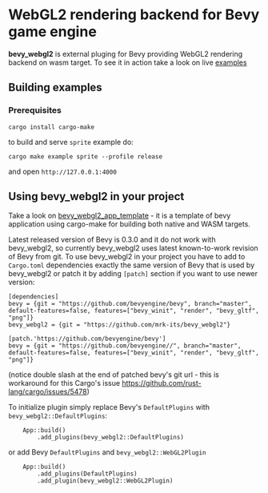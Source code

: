 # WebGL2 rendering backend for Bevy game engine

**bevy_webgl2** is external pluging for Bevy providing WebGL2 rendering backend on wasm target. To see it in action take a look on live [examples](https://mrk.sed.pl/bevy-showcase/#contributors)

## Building examples

### Prerequisites

```
cargo install cargo-make
```

to build and serve `sprite` example do:
```
cargo make example sprite --profile release
```

and open `http://127.0.0.1:4000`

## Using **bevy_webgl2** in your project

Take a look on [bevy_webgl2_app_template](https://github.com/mrk-its/bevy_webgl2_app_template) - it is a template of bevy application using cargo-make for building both native and WASM targets.

Latest released version of Bevy is 0.3.0 and it do not work with bevy_webgl2, so currently bevy_webgl2 uses latest known-to-work revision of Bevy from git. To use bevy_webgl2 in your project you have to add to `Cargo.toml` dependencies exactly the same version of Bevy that is used by bevy_webgl2 or patch it by adding `[patch]` section if you want to use newer version:

```
[dependencies]
bevy = {git = "https://github.com/bevyengine/bevy", branch="master", default-features=false, features=["bevy_winit", "render", "bevy_gltf", "png"]}
bevy_webgl2 = {git = "https://github.com/mrk-its/bevy_webgl2"}

[patch.'https://github.com/bevyengine/bevy']
bevy = {git = "https://github.com/bevyengine//", branch="master", default-features=false, features=["bevy_winit", "render", "bevy_gltf", "png"]}
```

(notice double slash at the end of patched bevy's git url - this is workaround for this Cargo's issue https://github.com/rust-lang/cargo/issues/5478)

To initialize plugin simply replace Bevy's `DefaultPlugins` with `bevy_webgl2::DefaultPlugins`:
```
    App::build()
        .add_plugins(bevy_webgl2::DefaultPlugins)
```
or add Bevy `DefaultPlugins` and `bevy_webgl2::WebGL2Plugin`
```
    App::build()
        .add_plugins(DefaultPlugins)
        .add_plugin(bevy_webgl2::WebGL2Plugin)
```
